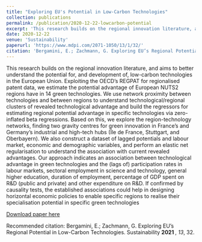```yaml
---
title: "Exploring EU's Potential in Low-Carbon Technologies"
collection: publications
permalink: /publication/2020-12-22-lowcarbon-potential
excerpt: 'This research builds on the regional innovation literature, and aims to better understand the potential for, and development of, low-carbon technologies in the European Union. Exploiting the OECD’s REGPAT for regionalised patent data, we estimate the potential advantage of European NUTS2 regions have in 14 green technologies.'
date: 2020-12-22
venue: 'Sustainability'
paperurl: 'https://www.mdpi.com/2071-1050/13/1/32/'
citation: 'Bergamini, E.; Zachmann, G. Exploring EU’s Regional Potential in Low-Carbon Technologies. Sustainability <b> 2021 </b>, <i>13</i>, 32.'
---
```

This research builds on the regional innovation literature, and aims to better understand the potential for, and development of, low-carbon technologies in the European Union. Exploiting the OECD’s REGPAT for regionalised patent data, we estimate the potential advantage of European NUTS2 regions have in 14 green technologies. We use network proximity between technologies and between regions to understand technological/regional clusters of revealed technological advantage and build the regressors for estimating regional potential advantage in specific technologies via zero-inflated beta regressions. Based on this, we explore the region-technology networks, finding two gravity centres for green innovation in France’s and Germany’s industrial and high-tech hubs (Île de France, Stuttgart, and Oberbayern). We also construct a dataset of lagged potentials and labour market, economic and demographic variables, and perform an elastic net regularisation to understand the association with current revealed advantages. Our approach indicates an association between technological advantage in green technologies and the (lags of) participation rates in labour markets, sectoral employment in science and technology, general higher education, duration of employment, percentage of GDP spent on R&D (public and private) and other expenditure on R&D. If confirmed by causality tests, the established associations could help in designing horizontal economic policies to enable specific regions to realise their specialisation potential in specific green technologies

[Download paper here](https://www.mdpi.com/2071-1050/13/1/32/pdf)

Recommended citation: Bergamini, E.; Zachmann, G. Exploring EU’s Regional Potential in Low-Carbon Technologies. Sustainability <b> 2021 </b>, <i>13</i>, 32.